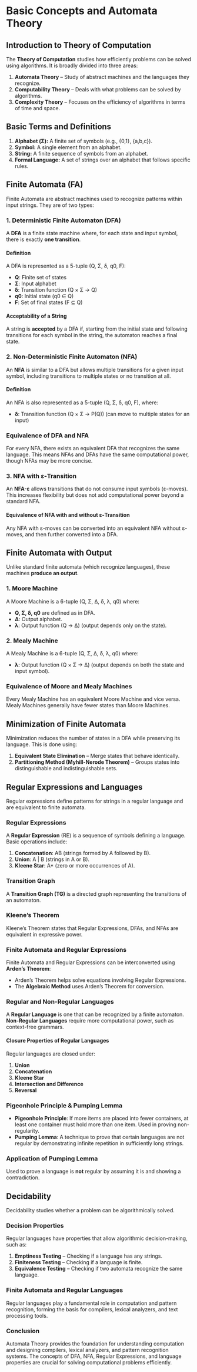 # Basic Concepts and Automata Theory

## Introduction to Theory of Computation
The **Theory of Computation** studies how efficiently problems can be solved using algorithms. It is broadly divided into three areas:
1. **Automata Theory** – Study of abstract machines and the languages they recognize.
2. **Computability Theory** – Deals with what problems can be solved by algorithms.
3. **Complexity Theory** – Focuses on the efficiency of algorithms in terms of time and space.

## Basic Terms and Definitions
1. **Alphabet (Σ):** A finite set of symbols (e.g., {0,1}, {a,b,c}).
2. **Symbol:** A single element from an alphabet.
3. **String:** A finite sequence of symbols from an alphabet.
4. **Formal Language:** A set of strings over an alphabet that follows specific rules.

## Finite Automata (FA)
Finite Automata are abstract machines used to recognize patterns within input strings. They are of two types:

### 1. Deterministic Finite Automaton (DFA)
A **DFA** is a finite state machine where, for each state and input symbol, there is exactly **one transition**.

#### Definition
A DFA is represented as a 5-tuple (Q, Σ, δ, q0, F):
- **Q**: Finite set of states
- **Σ**: Input alphabet
- **δ**: Transition function (Q × Σ → Q)
- **q0**: Initial state (q0 ∈ Q)
- **F**: Set of final states (F ⊆ Q)

#### Acceptability of a String
A string is **accepted** by a DFA if, starting from the initial state and following transitions for each symbol in the string, the automaton reaches a final state.

### 2. Non-Deterministic Finite Automaton (NFA)
An **NFA** is similar to a DFA but allows multiple transitions for a given input symbol, including transitions to multiple states or no transition at all.

#### Definition
An NFA is also represented as a 5-tuple (Q, Σ, δ, q0, F), where:
- **δ**: Transition function (Q × Σ → P(Q)) 
  (can move to multiple states for an input)

### Equivalence of DFA and NFA
For every NFA, there exists an equivalent DFA that recognizes the same language. This means NFAs and DFAs have the same computational power, though NFAs may be more concise.

### 3. NFA with ε-Transition
An **NFA-ε** allows transitions that do not consume input symbols (ε-moves). This increases flexibility but does not add computational power beyond a standard NFA.

#### Equivalence of NFA with and without ε-Transition
Any NFA with ε-moves can be converted into an equivalent NFA without ε-moves, and then further converted into a DFA.

## Finite Automata with Output
Unlike standard finite automata (which recognize languages), these machines **produce an output**.

### 1. Moore Machine
A Moore Machine is a 6-tuple (Q, Σ, Δ, δ, λ, q0) where:
- **Q, Σ, δ, q0** are defined as in DFA.
- **Δ**: Output alphabet.
- **λ**: Output function (Q → Δ) (output depends only on the state).

### 2. Mealy Machine
A Mealy Machine is a 6-tuple (Q, Σ, Δ, δ, λ, q0) where:
- **λ**: Output function (Q × Σ → Δ) (output depends on both the state and input symbol).

### Equivalence of Moore and Mealy Machines
Every Mealy Machine has an equivalent Moore Machine and vice versa. Mealy Machines generally have fewer states than Moore Machines.

## Minimization of Finite Automata
Minimization reduces the number of states in a DFA while preserving its language. This is done using:
1. **Equivalent State Elimination** – Merge states that behave identically.
2. **Partitioning Method (Myhill-Nerode Theorem)** – Groups states into distinguishable and indistinguishable sets.

## Regular Expressions and Languages
Regular expressions define patterns for strings in a regular language and are equivalent to finite automata.

### Regular Expressions
A **Regular Expression** (RE) is a sequence of symbols defining a language. Basic operations include:
1. **Concatenation**: AB (strings formed by A followed by B).
2. **Union**: A | B (strings in A or B).
3. **Kleene Star**: A* (zero or more occurrences of A).

### Transition Graph
A **Transition Graph (TG)** is a directed graph representing the transitions of an automaton.

### Kleene’s Theorem
Kleene’s Theorem states that Regular Expressions, DFAs, and NFAs are equivalent in expressive power.

### Finite Automata and Regular Expressions
Finite Automata and Regular Expressions can be interconverted using **Arden’s Theorem**:
- Arden’s Theorem helps solve equations involving Regular Expressions.
- The **Algebraic Method** uses Arden’s Theorem for conversion.

### Regular and Non-Regular Languages
A **Regular Language** is one that can be recognized by a finite automaton. **Non-Regular Languages** require more computational power, such as context-free grammars.

#### Closure Properties of Regular Languages
Regular languages are closed under:
1. **Union**
2. **Concatenation**
3. **Kleene Star**
4. **Intersection and Difference**
5. **Reversal**

### Pigeonhole Principle & Pumping Lemma
- **Pigeonhole Principle**: If more items are placed into fewer containers, at least one container must hold more than one item. Used in proving non-regularity.
- **Pumping Lemma**: A technique to prove that certain languages are not regular by demonstrating infinite repetition in sufficiently long strings.

### Application of Pumping Lemma
Used to prove a language is **not** regular by assuming it is and showing a contradiction.

## Decidability
Decidability studies whether a problem can be algorithmically solved.

### Decision Properties
Regular languages have properties that allow algorithmic decision-making, such as:
1. **Emptiness Testing** – Checking if a language has any strings.
2. **Finiteness Testing** – Checking if a language is finite.
3. **Equivalence Testing** – Checking if two automata recognize the same language.

### Finite Automata and Regular Languages
Regular languages play a fundamental role in computation and pattern recognition, forming the basis for compilers, lexical analyzers, and text processing tools.

### Conclusion
Automata Theory provides the foundation for understanding computation and designing compilers, lexical analyzers, and pattern recognition systems. The concepts of DFA, NFA, Regular Expressions, and language properties are crucial for solving computational problems efficiently.

